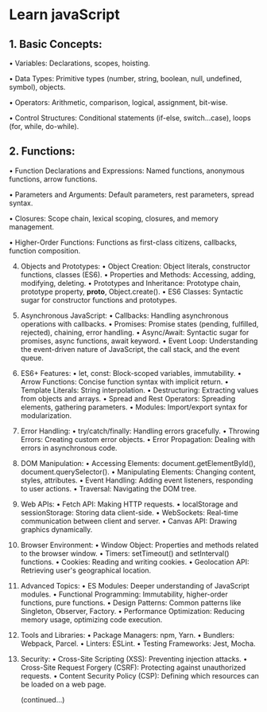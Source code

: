 # Learn javaScript
## 1. Basic Concepts:

   
• Variables: Declarations, scopes, hoisting.

• Data Types: Primitive types (number, string, boolean, null, undefined, symbol), objects.

• Operators: Arithmetic, comparison, logical, assignment, bit-wise.

• Control Structures: Conditional statements (if-else, switch...case), loops (for, while, do-while).
   
## 2. Functions:

• Function Declarations and Expressions: Named functions, anonymous functions, arrow functions.

• Parameters and Arguments: Default parameters, rest parameters, spread syntax.

• Closures: Scope chain, lexical scoping, closures, and memory management.

• Higher-Order Functions: Functions as first-class citizens, callbacks, function composition.


4. Objects and Prototypes:
    • Object Creation: Object literals, constructor functions, classes (ES6).
    • Properties and Methods: Accessing, adding, modifying, deleting.
    • Prototypes and Inheritance: Prototype chain, prototype property, __proto__, Object.create().
    • ES6 Classes: Syntactic sugar for constructor functions and prototypes.
5. Asynchronous JavaScript:
    • Callbacks: Handling asynchronous operations with callbacks.
    • Promises: Promise states (pending, fulfilled, rejected), chaining, error handling.
    • Async/Await: Syntactic sugar for promises, async functions, await keyword.
    • Event Loop: Understanding the event-driven nature of JavaScript, the call stack, and the event queue.
6. ES6+ Features:
    • let, const: Block-scoped variables, immutability.
    • Arrow Functions: Concise function syntax with implicit return.
    • Template Literals: String interpolation.
    • Destructuring: Extracting values from objects and arrays.
    • Spread and Rest Operators: Spreading elements, gathering parameters.
    • Modules: Import/export syntax for modularization.
7. Error Handling:
    • try/catch/finally: Handling errors gracefully.
    • Throwing Errors: Creating custom error objects.
    • Error Propagation: Dealing with errors in asynchronous code.


8. DOM Manipulation:
    • Accessing Elements: document.getElementById(), document.querySelector().
    • Manipulating Elements: Changing content, styles, attributes.
    • Event Handling: Adding event listeners, responding to user actions.
    • Traversal: Navigating the DOM tree.
9. Web APIs:
    • Fetch API: Making HTTP requests.
    • localStorage and sessionStorage: Storing data client-side.
    • WebSockets: Real-time communication between client and server.
    • Canvas API: Drawing graphics dynamically.
10. Browser Environment:
    • Window Object: Properties and methods related to the browser window.
    • Timers: setTimeout() and setInterval() functions.
    • Cookies: Reading and writing cookies.
    • Geolocation API: Retrieving user's geographical location.
11. Advanced Topics:
    • ES Modules: Deeper understanding of JavaScript modules.
    • Functional Programming: Immutability, higher-order functions, pure functions.
    • Design Patterns: Common patterns like Singleton, Observer, Factory.
    • Performance Optimization: Reducing memory usage, optimizing code execution.
12. Tools and Libraries:
    • Package Managers: npm, Yarn.
    • Bundlers: Webpack, Parcel.
    • Linters: ESLint.
    • Testing Frameworks: Jest, Mocha.
13. Security:
    • Cross-Site Scripting (XSS): Preventing injection attacks.
    • Cross-Site Request Forgery (CSRF): Protecting against unauthorized requests.
    • Content Security Policy (CSP): Defining which resources can be loaded on a web page.

    (continued...) 
